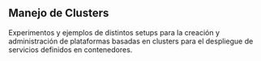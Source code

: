 ## Manejo de Clusters

Experimentos y ejemplos de distintos setups para la creación y administración de plataformas basadas en clusters para el despliegue de servicios definidos en contenedores.